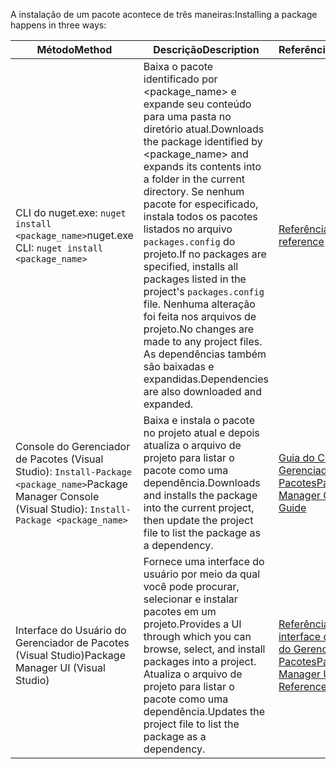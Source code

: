 <span data-ttu-id="21766-101">A instalação de um pacote acontece de três maneiras:</span><span class="sxs-lookup"><span data-stu-id="21766-101">Installing a package happens in three ways:</span></span>

| <span data-ttu-id="21766-102">Método</span><span class="sxs-lookup"><span data-stu-id="21766-102">Method</span></span> | <span data-ttu-id="21766-103">Descrição</span><span class="sxs-lookup"><span data-stu-id="21766-103">Description</span></span> | <span data-ttu-id="21766-104">Referência</span><span class="sxs-lookup"><span data-stu-id="21766-104">Reference</span></span> |
| --- | --- | --- |
| <span data-ttu-id="21766-105">CLI do nuget.exe: `nuget install <package_name>`</span><span class="sxs-lookup"><span data-stu-id="21766-105">nuget.exe CLI: `nuget install <package_name>`</span></span> | <span data-ttu-id="21766-106">Baixa o pacote identificado por \<package_name\> e expande seu conteúdo para uma pasta no diretório atual.</span><span class="sxs-lookup"><span data-stu-id="21766-106">Downloads the package identified by \<package_name\> and expands its contents into a folder in the current directory.</span></span> <span data-ttu-id="21766-107">Se nenhum pacote for especificado, instala todos os pacotes listados no arquivo `packages.config` do projeto.</span><span class="sxs-lookup"><span data-stu-id="21766-107">If no packages are specified, installs all packages listed in the project's `packages.config` file.</span></span> <span data-ttu-id="21766-108">Nenhuma alteração foi feita nos arquivos de projeto.</span><span class="sxs-lookup"><span data-stu-id="21766-108">No changes are made to any project files.</span></span> <span data-ttu-id="21766-109">As dependências também são baixadas e expandidas.</span><span class="sxs-lookup"><span data-stu-id="21766-109">Dependencies are also downloaded and expanded.</span></span> | [<span data-ttu-id="21766-110">Referência da CLI</span><span class="sxs-lookup"><span data-stu-id="21766-110">CLI reference</span></span>](../tools/nuget-exe-CLI-Reference.md) |
| <span data-ttu-id="21766-111">Console do Gerenciador de Pacotes (Visual Studio): `Install-Package <package_name>`</span><span class="sxs-lookup"><span data-stu-id="21766-111">Package Manager Console (Visual Studio): `Install-Package <package_name>`</span></span> | <span data-ttu-id="21766-112">Baixa e instala o pacote no projeto atual e depois atualiza o arquivo de projeto para listar o pacote como uma dependência.</span><span class="sxs-lookup"><span data-stu-id="21766-112">Downloads and installs the package into the current project, then update the project file to list the package as a dependency.</span></span> | [<span data-ttu-id="21766-113">Guia do Console do Gerenciador de Pacotes</span><span class="sxs-lookup"><span data-stu-id="21766-113">Package Manager Console Guide</span></span>](../tools/Package-Manager-Console.md) |
| <span data-ttu-id="21766-114">Interface do Usuário do Gerenciador de Pacotes (Visual Studio)</span><span class="sxs-lookup"><span data-stu-id="21766-114">Package Manager UI (Visual Studio)</span></span> | <span data-ttu-id="21766-115">Fornece uma interface do usuário por meio da qual você pode procurar, selecionar e instalar pacotes em um projeto.</span><span class="sxs-lookup"><span data-stu-id="21766-115">Provides a UI through which you can browse, select, and install packages into a project.</span></span> <span data-ttu-id="21766-116">Atualiza o arquivo de projeto para listar o pacote como uma dependência.</span><span class="sxs-lookup"><span data-stu-id="21766-116">Updates the project file to list the package as a dependency.</span></span> | [<span data-ttu-id="21766-117">Referência da interface do usuário do Gerenciador de Pacotes</span><span class="sxs-lookup"><span data-stu-id="21766-117">Package Manager UI Reference</span></span>](../tools/Package-Manager-UI.md) |